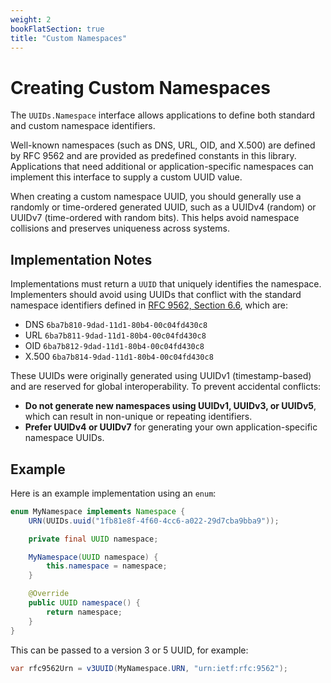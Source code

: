 ```yaml
---
weight: 2
bookFlatSection: true
title: "Custom Namespaces"
---
```


# Creating Custom Namespaces

The `UUIDs.Namespace` interface allows applications to define both
standard and custom namespace identifiers.

Well-known namespaces (such as DNS, URL, OID, and X.500) are defined by
RFC 9562 and are provided as predefined constants in this library.
Applications that need additional or application-specific namespaces can
implement this interface to supply a custom UUID value.

When creating a custom namespace UUID, you should generally use a
randomly or time-ordered generated UUID, such as a UUIDv4 (random) or
UUIDv7 (time-ordered with random bits). This helps avoid namespace
collisions and preserves uniqueness across systems.

## Implementation Notes

Implementations must return a `UUID` that uniquely identifies the
namespace. Implementers should avoid using UUIDs that conflict with the
standard namespace identifiers defined in [RFC 9562, Section
6.6](https://datatracker.ietf.org/doc/html/rfc9562#section-6.6), which
are:

- DNS     `6ba7b810-9dad-11d1-80b4-00c04fd430c8`
- URL     `6ba7b811-9dad-11d1-80b4-00c04fd430c8`
- OID     `6ba7b812-9dad-11d1-80b4-00c04fd430c8`
- X.500   `6ba7b814-9dad-11d1-80b4-00c04fd430c8`

These UUIDs were originally generated using UUIDv1 (timestamp-based) and
are reserved for global interoperability. To prevent accidental
conflicts:

- **Do not generate new namespaces using UUIDv1, UUIDv3, or UUIDv5**,
  which can result in non-unique or repeating identifiers.
- **Prefer UUIDv4 or UUIDv7** for generating your own
  application-specific namespace UUIDs.

## Example

Here is an example implementation using an `enum`:

```java
enum MyNamespace implements Namespace {
    URN(UUIDs.uuid("1fb81e8f-4f60-4cc6-a022-29d7cba9bba9"));

    private final UUID namespace;

    MyNamespace(UUID namespace) {
        this.namespace = namespace;
    }

    @Override
    public UUID namespace() {
        return namespace;
    }
}
```

This can be passed to a version 3 or 5 UUID, for example:

```java
var rfc9562Urn = v3UUID(MyNamespace.URN, "urn:ietf:rfc:9562");
```
